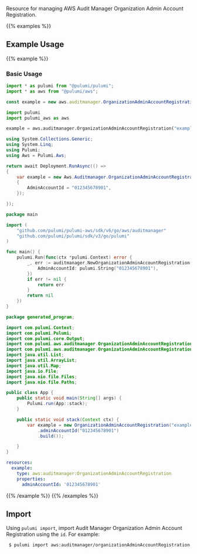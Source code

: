 Resource for managing AWS Audit Manager Organization Admin Account Registration.

{{% examples %}}
## Example Usage
{{% example %}}
### Basic Usage

```typescript
import * as pulumi from "@pulumi/pulumi";
import * as aws from "@pulumi/aws";

const example = new aws.auditmanager.OrganizationAdminAccountRegistration("example", {adminAccountId: "012345678901"});
```
```python
import pulumi
import pulumi_aws as aws

example = aws.auditmanager.OrganizationAdminAccountRegistration("example", admin_account_id="012345678901")
```
```csharp
using System.Collections.Generic;
using System.Linq;
using Pulumi;
using Aws = Pulumi.Aws;

return await Deployment.RunAsync(() => 
{
    var example = new Aws.Auditmanager.OrganizationAdminAccountRegistration("example", new()
    {
        AdminAccountId = "012345678901",
    });

});
```
```go
package main

import (
	"github.com/pulumi/pulumi-aws/sdk/v6/go/aws/auditmanager"
	"github.com/pulumi/pulumi/sdk/v3/go/pulumi"
)

func main() {
	pulumi.Run(func(ctx *pulumi.Context) error {
		_, err := auditmanager.NewOrganizationAdminAccountRegistration(ctx, "example", &auditmanager.OrganizationAdminAccountRegistrationArgs{
			AdminAccountId: pulumi.String("012345678901"),
		})
		if err != nil {
			return err
		}
		return nil
	})
}
```
```java
package generated_program;

import com.pulumi.Context;
import com.pulumi.Pulumi;
import com.pulumi.core.Output;
import com.pulumi.aws.auditmanager.OrganizationAdminAccountRegistration;
import com.pulumi.aws.auditmanager.OrganizationAdminAccountRegistrationArgs;
import java.util.List;
import java.util.ArrayList;
import java.util.Map;
import java.io.File;
import java.nio.file.Files;
import java.nio.file.Paths;

public class App {
    public static void main(String[] args) {
        Pulumi.run(App::stack);
    }

    public static void stack(Context ctx) {
        var example = new OrganizationAdminAccountRegistration("example", OrganizationAdminAccountRegistrationArgs.builder()        
            .adminAccountId("012345678901")
            .build());

    }
}
```
```yaml
resources:
  example:
    type: aws:auditmanager:OrganizationAdminAccountRegistration
    properties:
      adminAccountId: '012345678901'
```
{{% /example %}}
{{% /examples %}}

## Import

Using `pulumi import`, import Audit Manager Organization Admin Account Registration using the `id`. For example:

```sh
 $ pulumi import aws:auditmanager/organizationAdminAccountRegistration:OrganizationAdminAccountRegistration example 012345678901
```
 